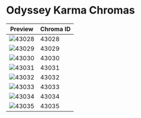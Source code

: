 # Odyssey Karma Chromas

| Preview | Chroma ID |
|---------|-----------|
| ![43028](https://raw.communitydragon.org/latest/plugins/rcp-be-lol-game-data/global/default/v1/champion-chroma-images/43/43028.png) | 43028 |
| ![43029](https://raw.communitydragon.org/latest/plugins/rcp-be-lol-game-data/global/default/v1/champion-chroma-images/43/43029.png) | 43029 |
| ![43030](https://raw.communitydragon.org/latest/plugins/rcp-be-lol-game-data/global/default/v1/champion-chroma-images/43/43030.png) | 43030 |
| ![43031](https://raw.communitydragon.org/latest/plugins/rcp-be-lol-game-data/global/default/v1/champion-chroma-images/43/43031.png) | 43031 |
| ![43032](https://raw.communitydragon.org/latest/plugins/rcp-be-lol-game-data/global/default/v1/champion-chroma-images/43/43032.png) | 43032 |
| ![43033](https://raw.communitydragon.org/latest/plugins/rcp-be-lol-game-data/global/default/v1/champion-chroma-images/43/43033.png) | 43033 |
| ![43034](https://raw.communitydragon.org/latest/plugins/rcp-be-lol-game-data/global/default/v1/champion-chroma-images/43/43034.png) | 43034 |
| ![43035](https://raw.communitydragon.org/latest/plugins/rcp-be-lol-game-data/global/default/v1/champion-chroma-images/43/43035.png) | 43035 |